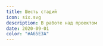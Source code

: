 ```yaml
---
title: Шесть стадий
icon: six.svg
description: В работе над проектом
date: 2020-09-01
color: "#A65E3A"
---
```

